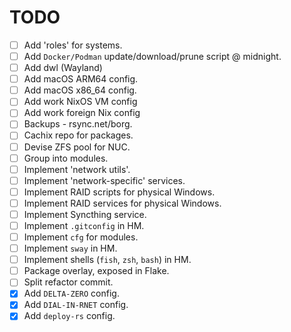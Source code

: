 <!-- SPDX-FileCopyrightText: 2024 Dom Rodriguez <shymega@shymega.org.uk

SPDX-License-Identifier: GPL-3.0-only
-->

# TODO

- [ ] Add 'roles' for systems.
- [ ] Add `Docker/Podman` update/download/prune script @ midnight.
- [ ] Add dwl (Wayland)
- [ ] Add macOS ARM64 config.
- [ ] Add macOS x86_64 config.
- [ ] Add work NixOS VM config
- [ ] Add work foreign Nix config
- [ ] Backups - rsync.net/borg.
- [ ] Cachix repo for packages.
- [ ] Devise ZFS pool for NUC.
- [ ] Group into modules.
- [ ] Implement 'network utils'.
- [ ] Implement 'network-specific' services.
- [ ] Implement RAID scripts for physical Windows.
- [ ] Implement RAID services for physical Windows.
- [ ] Implement Syncthing service.
- [ ] Implement `.gitconfig` in HM.
- [ ] Implement `cfg` for modules.
- [ ] Implement `sway` in HM.
- [ ] Implement shells (`fish`, `zsh`, `bash`) in HM.
- [ ] Package overlay, exposed in Flake.
- [ ] Split refactor commit.
- [x] Add `DELTA-ZERO` config.
- [x] Add `DIAL-IN-RNET` config.
- [x] Add `deploy-rs` config.
